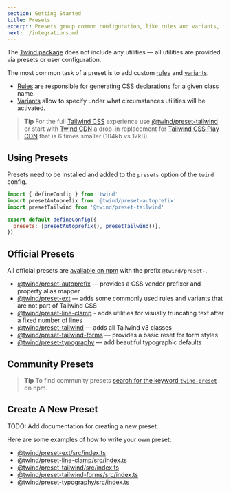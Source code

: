 ```yaml
---
section: Getting Started
title: Presets
excerpt: Presets group common configuration, like rules and variants, into a reusable package.
next: ./integrations.md
---
```


The [Twind package](./packages/twind) does not include any utilities — all utilities are provided via presets or user configuration.

The most common task of a preset is to add custom [rules](./rules) and [variants](./variants).

- [Rules](./rules) are responsible for generating CSS declarations for a given class name.
- [Variants](./variants) allow to specify under what circumstances utilities will be activated.

> **Tip**
> For the full [Tailwind CSS](https://tailwindcss.com) experience use [@twind/preset-tailwind](./preset-tailwind) or start with [Twind CDN](./installation#twind-cdn) a drop-in replacement for [Tailwind CSS Play CDN](https://tailwindcss.com/docs/installation/play-cdn) that is 6 times smaller (104kb vs 17kB).

## Using Presets

Presets need to be installed and added to the `presets` option of the `twind` config.

```js title="twind.config.js"
import { defineConfig } from 'twind'
import presetAutoprefix from '@twind/preset-autoprefix'
import presetTailwind from '@twind/preset-tailwind'

export default defineConfig({
  presets: [presetAutoprefix(), presetTailwind()],
})
```

## Official Presets

All official presets are [available on npm](https://www.npmjs.com/search?q=keywords:twind-preset) with the prefix `@twind/preset-`.

- [@twind/preset-autoprefix](./preset-autoprefix) — provides a CSS vendor prefixer and property alias mapper
- [@twind/preset-ext](./preset-ext) — adds some commonly used rules and variants that are not part of Tailwind CSS
- [@twind/preset-line-clamp](./preset-line-clamp) - adds utilities for visually truncating text after a fixed number of lines
- [@twind/preset-tailwind](./preset-tailwind) — adds all Tailwind v3 classes
- [@twind/preset-tailwind-forms](./preset-tailwind-forms) — provides a basic reset for form styles
- [@twind/preset-typography](./preset-typography) — add beautiful typographic defaults

## Community Presets

> **Tip**
> To find community presets [search for the keyword `twind-preset`](https://www.npmjs.com/search?q=keywords:twind-preset) on npm.

## Create A New Preset

TODO: Add documentation for creating a new preset.

Here are some examples of how to write your own preset:

- [@twind/preset-ext/src/index.ts](https://github.com/tw-in-js/twind/blob/main/packages/preset-ext/src/index.ts)
- [@twind/preset-line-clamp/src/index.ts](https://github.com/tw-in-js/twind/blob/main/packages/preset-line-clamp/src/index.ts)
- [@twind/preset-tailwind/src/index.ts](https://github.com/tw-in-js/twind/blob/main/packages/preset-tailwind/src/index.ts)
- [@twind/preset-tailwind-forms/src/index.ts](https://github.com/tw-in-js/twind/blob/main/packages/preset-tailwind-forms/src/index.ts)
- [@twind/preset-typography/src/index.ts](https://github.com/tw-in-js/twind/blob/main/packages/preset-typography/src/index.ts)
